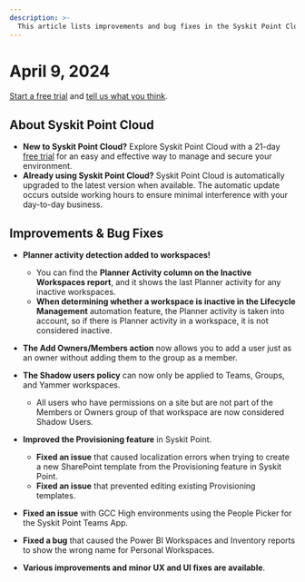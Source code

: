 ```yaml
---
description: >-
  This article lists improvements and bug fixes in the Syskit Point Cloud version 2024.2.46.32
---
```


# April 9, 2024

[Start a free trial](https://www.syskit.com/products/point/free-trial/) and [tell us what you think](https://www.syskit.com/company/contact-us/).


## About Syskit Point Cloud

* **New to Syskit Point Cloud?** Explore Syskit Point Cloud with a 21-day [free trial](https://www.syskit.com/products/point/free-trial/) for an easy and effective way to manage and secure your environment.
* **Already using Syskit Point Cloud?** Syskit Point Cloud is automatically upgraded to the latest version when available. The automatic update occurs outside working hours to ensure minimal interference with your day-to-day business.

## Improvements & Bug Fixes

* **Planner activity detection added to workspaces!**
  * You can find the **Planner Activity column on the Inactive Workspaces report**, and it shows the last Planner activity for any inactive workspaces. 
  * **When determining whether a workspace is inactive in the Lifecycle Management** automation feature, the Planner activity is taken into account, so if there is Planner activity in a workspace, it is not considered inactive.

* **The Add Owners/Members action** now allows you to add a user just as an owner without adding them to the group as a member.

* **The Shadow users policy** can now only be applied to Teams, Groups, and Yammer workspaces.
  * All users who have permissions on a site but are not part of the Members or Owners group of that workspace are now considered Shadow Users.

* **Improved the Provisioning feature** in Syskit Point.
  * **Fixed an issue** that caused localization errors when trying to create a new SharePoint template from the Provisioning feature in Syskit Point.
  * **Fixed an issue** that prevented editing existing Provisioning templates.

* **Fixed an issue** with GCC High environments using the People Picker for the Syskit Point Teams App.

* **Fixed a bug** that caused the Power BI Workspaces and Inventory reports to show the wrong name for Personal Workspaces. 

* **Various improvements and minor UX and UI fixes are available**.